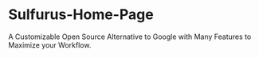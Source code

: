 # Sulfurus-Home-Page
A Customizable Open Source Alternative to Google with Many Features to Maximize your Workflow.
